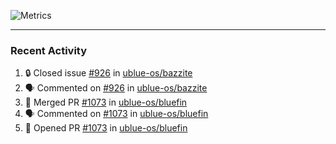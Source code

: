 ![Metrics](https://metrics.lecoq.io/KyleGospo?template=classic&base=header%2C%20activity%2C%20community%2C%20repositories%2C%20metadata&base.indepth=false&base.hireable=false&base.skip=false&config.timezone=America%2FLos_Angeles)

---
### Recent Activity
<!--START_SECTION:activity-->
1. 🔒 Closed issue [#926](https://github.com/ublue-os/bazzite/issues/926) in [ublue-os/bazzite](https://github.com/ublue-os/bazzite)
2. 🗣 Commented on [#926](https://github.com/ublue-os/bazzite/issues/926#issuecomment-2027899302) in [ublue-os/bazzite](https://github.com/ublue-os/bazzite)
3. 🎉 Merged PR [#1073](https://github.com/ublue-os/bluefin/pull/1073) in [ublue-os/bluefin](https://github.com/ublue-os/bluefin)
4. 🗣 Commented on [#1073](https://github.com/ublue-os/bluefin/pull/1073#issuecomment-2027870639) in [ublue-os/bluefin](https://github.com/ublue-os/bluefin)
5. 💪 Opened PR [#1073](https://github.com/ublue-os/bluefin/pull/1073) in [ublue-os/bluefin](https://github.com/ublue-os/bluefin)
<!--END_SECTION:activity-->
